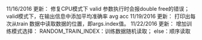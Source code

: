 11/16/2016 更新：
	修复CPU模式下 valid 参数执行时会报double free的错误；
	valid模式下，在输出信息中添加平均准确率 avg acc
11/19/2016 更新：
	打印出每次从train 数据中读取数据的位置，即args.index值。
11/22/2016 更新：
	增加训练模式选择：
		RANDOM_TRAIN_INDEX：训练数据随机读取；
		else：顺序读取

